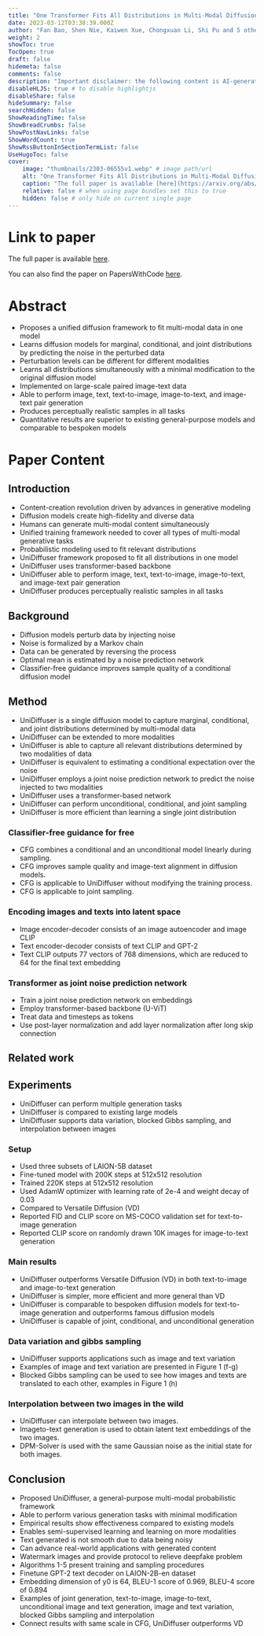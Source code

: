 ```yaml
---
title: "One Transformer Fits All Distributions in Multi-Modal Diffusion at Scale"
date: 2023-03-12T03:38:39.000Z
author: "Fan Bao, Shen Nie, Kaiwen Xue, Chongxuan Li, Shi Pu and 5 others"
weight: 2
showToc: true
TocOpen: true
draft: false
hidemeta: false
comments: false
description: "Important disclaimer: the following content is AI-generated, please make sure to fact check the presented information by reading the full paper."
disableHLJS: true # to disable highlightjs
disableShare: false
hideSummary: false
searchHidden: false
ShowReadingTime: false
ShowBreadCrumbs: false
ShowPostNavLinks: false
ShowWordCount: true
ShowRssButtonInSectionTermList: false
UseHugoToc: false
cover:
    image: "thumbnails/2303-06555v1.webp" # image path/url
    alt: "One Transformer Fits All Distributions in Multi-Modal Diffusion at Scale" # alt text
    caption: "The full paper is available [here](https://arxiv.org/abs/2303.06555)." # display caption under cover
    relative: false # when using page bundles set this to true
    hidden: false # only hide on current single page
---
```


# Link to paper
The full paper is available [here](https://arxiv.org/abs/2303.06555).

You can also find the paper on PapersWithCode [here](https://paperswithcode.com/paper/one-transformer-fits-all-distributions-in).

# Abstract
- Proposes a unified diffusion framework to fit multi-modal data in one model
- Learns diffusion models for marginal, conditional, and joint distributions by predicting the noise in the perturbed data
- Perturbation levels can be different for different modalities
- Learns all distributions simultaneously with a minimal modification to the original diffusion model
- Implemented on large-scale paired image-text data
- Able to perform image, text, text-to-image, image-to-text, and image-text pair generation
- Produces perceptually realistic samples in all tasks
- Quantitative results are superior to existing general-purpose models and comparable to bespoken models

# Paper Content

## Introduction
- Content-creation revolution driven by advances in generative modeling
- Diffusion models create high-fidelity and diverse data
- Humans can generate multi-modal content simultaneously
- Unified training framework needed to cover all types of multi-modal generative tasks
- Probabilistic modeling used to fit relevant distributions
- UniDiffuser framework proposed to fit all distributions in one model
- UniDiffuser uses transformer-based backbone
- UniDiffuser able to perform image, text, text-to-image, image-to-text, and image-text pair generation
- UniDiffuser produces perceptually realistic samples in all tasks

## Background
- Diffusion models perturb data by injecting noise
- Noise is formalized by a Markov chain
- Data can be generated by reversing the process
- Optimal mean is estimated by a noise prediction network
- Classifier-free guidance improves sample quality of a conditional diffusion model

## Method
- UniDiffuser is a single diffusion model to capture marginal, conditional, and joint distributions determined by multi-modal data
- UniDiffuser can be extended to more modalities
- UniDiffuser is able to capture all relevant distributions determined by two modalities of data
- UniDiffuser is equivalent to estimating a conditional expectation over the noise
- UniDiffuser employs a joint noise prediction network to predict the noise injected to two modalities
- UniDiffuser uses a transformer-based network
- UniDiffuser can perform unconditional, conditional, and joint sampling
- UniDiffuser is more efficient than learning a single joint distribution

### Classifier-free guidance for free
- CFG combines a conditional and an unconditional model linearly during sampling.
- CFG improves sample quality and image-text alignment in diffusion models.
- CFG is applicable to UniDiffuser without modifying the training process.
- CFG is applicable to joint sampling.

### Encoding images and texts into latent space
- Image encoder-decoder consists of an image autoencoder and image CLIP
- Text encoder-decoder consists of text CLIP and GPT-2
- Text CLIP outputs 77 vectors of 768 dimensions, which are reduced to 64 for the final text embedding

### Transformer as joint noise prediction network
- Train a joint noise prediction network on embeddings
- Employ transformer-based backbone (U-ViT)
- Treat data and timesteps as tokens
- Use post-layer normalization and add layer normalization after long skip connection

## Related work

## Experiments
- UniDiffuser can perform multiple generation tasks
- UniDiffuser is compared to existing large models
- UniDiffuser supports data variation, blocked Gibbs sampling, and interpolation between images

### Setup
- Used three subsets of LAION-5B dataset
- Fine-tuned model with 200K steps at 512x512 resolution
- Trained 220K steps at 512x512 resolution
- Used AdamW optimizer with learning rate of 2e-4 and weight decay of 0.03
- Compared to Versatile Diffusion (VD)
- Reported FID and CLIP score on MS-COCO validation set for text-to-image generation
- Reported CLIP score on randomly drawn 10K images for image-to-text generation

### Main results
- UniDiffuser outperforms Versatile Diffusion (VD) in both text-to-image and image-to-text generation
- UniDiffuser is simpler, more efficient and more general than VD
- UniDiffuser is comparable to bespoken diffusion models for text-to-image generation and outperforms famous diffusion models
- UniDiffuser is capable of joint, conditional, and unconditional generation

### Data variation and gibbs sampling
- UniDiffuser supports applications such as image and text variation
- Examples of image and text variation are presented in Figure 1 (f-g)
- Blocked Gibbs sampling can be used to see how images and texts are translated to each other, examples in Figure 1 (h)

### Interpolation between two images in the wild
- UniDiffuser can interpolate between two images.
- Imageto-text generation is used to obtain latent text embeddings of the two images.
- DPM-Solver is used with the same Gaussian noise as the initial state for both images.

## Conclusion
- Proposed UniDiffuser, a general-purpose multi-modal probabilistic framework
- Able to perform various generation tasks with minimal modification
- Empirical results show effectiveness compared to existing models
- Enables semi-supervised learning and learning on more modalities
- Text generated is not smooth due to data being noisy
- Can advance real-world applications with generated content
- Watermark images and provide protocol to relieve deepfake problem
- Algorithms 1-5 present training and sampling procedures
- Finetune GPT-2 text decoder on LAION-2B-en dataset
- Embedding dimension of y0 is 64, BLEU-1 score of 0.969, BLEU-4 score of 0.894
- Examples of joint generation, text-to-image, image-to-text, unconditional image and text generation, image and text variation, blocked Gibbs sampling and interpolation
- Connect results with same scale in CFG, UniDiffuser outperforms VD
